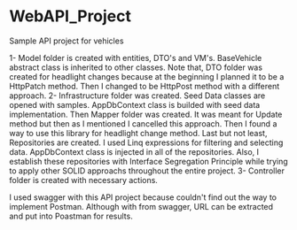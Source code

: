 # WebAPI_Project
Sample API project for vehicles


1- Model folder is created with entities, DTO's and VM's. BaseVehicle abstract class is inherited to other classes. Note that, DTO folder was created for headlight changes because at the beginning I planned it to be a HttpPatch method.
   Then I changed to be HttpPost method with a different approach. 
2- Infrastructure folder was created. Seed Data classes are opened with samples. AppDbContext class is builded with seed data implementation.
   Then Mapper folder was created. It was meant for Update method but then as I mentioned I cancelled this approach. Then I found a way to use this library for headlight change method.
   Last but not least, Repositories are created. I used Linq expressions for filtering and selecting data. AppDbContext class is injected in all of the repositories.
   Also, I establish these repositories with Interface Segregation Principle while trying to apply other SOLID approachs throughout the entire project.
3- Controller folder is created with necessary actions.

I used swagger with this API project because couldn't find out the way to implement Postman. Although with from swagger, URL can be extracted and put into Poastman for results.

   
